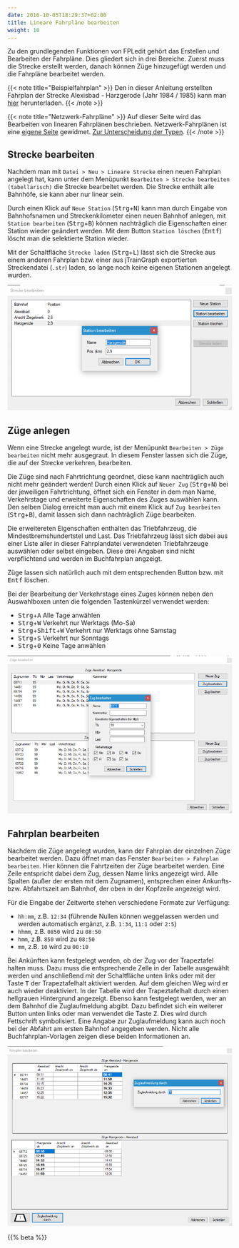 ```yaml
---
date: 2016-10-05T18:29:37+02:00
title: Lineare Fahrpläne bearbeiten
weight: 10
---
```


Zu den grundlegenden Funktionen von FPLedit gehört das Erstellen und Bearbeiten der Fahrpläne. Dies gliedert sich in drei Bereiche. Zuerst muss die Strecke erstellt werden, danach können Züge hinzugefügt werden und die Fahrpläne bearbeitet werden.

{{< note title="Beispielfahrplan" >}}
Den in dieser Anleitung erstellten Fahrplan der Strecke Alexisbad - Harzgerode (Jahr 1984 / 1985) kann man [hier](/files/selketalbahn_84-85.fpl) herunterladen.
{{< /note >}}

{{< note title="Netzwerk-Fahrpläne" >}}
Auf dieser Seite wird das Bearbeiten von linearen Fahrplänen beschrieben. Netzwerk-Fahrplänen ist eine [eigene Seite](../) gewidmet. [Zur Unterscheidung der Typen](/einfuehrung/#netzwerk-oder-linearer-fahrplan).
{{< /note >}}

## Strecke bearbeiten

Nachdem man mit `Datei > Neu > Lineare Strecke` einen neuen Fahrplan angelegt hat, kann unter dem Menüpunkt `Bearbeiten > Strecke bearbeiten (tabellarisch)` die Strecke bearbeitet werden. Die Strecke enthält alle Bahnhöfe, sie kann aber nur linear sein.

Durch einen Klick auf `Neue Station` (<kbd>Strg</kbd>+<kbd>N</kbd>) kann man durch Eingabe von Bahnhofsnamen und Streckenkilometer einen neuen Bahnhof anlegen, mit `Station bearbeiten` (<kbd>Strg</kbd>+<kbd>B</kbd>) können nachträglich die Eigenschaften einer Station wieder geändert werden. Mit dem Button `Station löschen` (<kbd>Entf</kbd>) löscht man die selektierte Station wieder.

Mit der Schaltfläche `Strecke laden` (<kbd>Strg</kbd>+<kbd>L</kbd>) lässt sich die Strecke aus einem anderen Fahrplan bzw. einer aus jTrainGraph exportierten Streckendatei (`.str`) laden, so lange noch keine eigenen Stationen angelegt wurden.

![Streckenfenster](lin-streckenfenster.png)

## Züge anlegen

Wenn eine Strecke angelegt wurde, ist der Menüpunkt `Bearbeiten > Züge bearbeiten` nicht mehr ausgegraut. In diesem Fenster lassen sich die Züge, die auf der Strecke verkehren, bearbeiten.

Die Züge sind nach Fahrtrichtung geordnet, diese kann nachträglich auch nicht mehr geändert werden! Durch einen Klick auf `Neuer Zug` (<kbd>Strg</kbd>+<kbd>N</kbd>) bei der jeweiligen Fahrtrichtung, öffnet sich ein Fenster in dem man Name, Verkehrstage und erweiterte Eigenschaften des Zuges auswählen kann. Den selben Dialog erreicht man auch mit einem Klick auf `Zug bearbeiten` (<kbd>Strg</kbd>+<kbd>B</kbd>), damit lassen sich dann nachträglich Züge bearbeiten.

Die erweitereten Eigenschaften enthalten das Triebfahrzeug, die Mindestbremshundertstel und Last. Das Triebfahrzeug lässt sich dabei aus einer Liste aller in dieser Fahrplandatei verwendeten Triebfahrzeuge auswählen oder selbst eingeben. Diese drei Angaben sind nicht verpflichtend und werden im Buchfahrplan angzeigt.

Züge lassen sich natürlich auch mit dem entsprechenden Button bzw. mit <kbd>Entf</kbd> löschen.

Bei der Bearbeitung der Verkehrstage eines Zuges können neben den Auswahlboxen unten die folgenden Tastenkürzel verwendet werden:

* <kbd>Strg</kbd>+<kbd>A</kbd> Alle Tage anwählen
* <kbd>Strg</kbd>+<kbd>W</kbd> Verkehrt nur Werktags (Mo-Sa)
* <kbd>Strg</kbd>+<kbd>Shift</kbd>+<kbd>W</kbd> Verkehrt nur Werktags ohne Samstag
* <kbd>Strg</kbd>+<kbd>S</kbd> Verkehrt nur Sonntags
* <kbd>Strg</kbd>+<kbd>0</kbd> Keine Tage anwählen

![Zugfenster](lin-zugfenster.png)

## Fahrplan bearbeiten

Nachdem die Züge angelegt wurden, kann der Fahrplan der einzelnen Züge bearbeitet werden. Dazu öffnet man das Fenster `Bearbeiten > Fahrplan bearbeiten`. Hier können die Fahrtzeiten der Züge bearbeitet werden. Eine Zeile entspricht dabei dem Zug, dessen Name links angezeigt wird. Alle Spalten (außer der ersten mit dem Zugnamen), entsprechen einer Ankunfts- bzw. Abfahrtszeit am Bahnhof, der oben in der Kopfzeile angezeigt wird.

Für die Eingabe der Zeitwerte stehen verschiedene Formate zur Verfügung:

* `hh:mm`, z.B. `12:34` (führende Nullen können weggelassen werden und werden automatisch ergänzt, z.B. `1:34`, `11:1` oder `2:5`)
* `hhmm`, z.B. `0850` wird zu `08:50`
* `hmm`, z.B. `850` wird zu `08:50`
* `mm`, z.B. `10` wird zu `00:10`

Bei Ankünften kann festgelegt werden, ob der Zug vor der Trapeztafel halten muss. Dazu muss die entsprechende Zelle in der Tabelle ausgewählt werden und anschließend mit der Schaltfläche unten links oder mit der Taste <kbd>T</kbd> der Trapeztafelhalt aktiviert werden. Auf dem gleichen Weg wird er auch wieder deaktiviert. In der Tabelle wird der Trapeztafelhalt durch einen hellgrauen Hintergrund angezeigt. Ebenso kann festgelegt werden, wer an dem Bahnhof die Zuglaufmeldung abgibt. Dazu befindet sich ein weiterer Button unten links oder man verwendet die Taste <kbd>Z</kbd>. Dies wird durch Fettschrift symbolisiert. Eine Angabe zur Zuglaufmeldung kann auch noch bei der Abfahrt am ersten Bahnhof angegeben werden. Nicht alle Buchfahrplan-Vorlagen zeigen diese beiden Informationen an.

![Fahrplan bearbeiten](lin-fahrplanfenster.png)

{{% beta %}}
